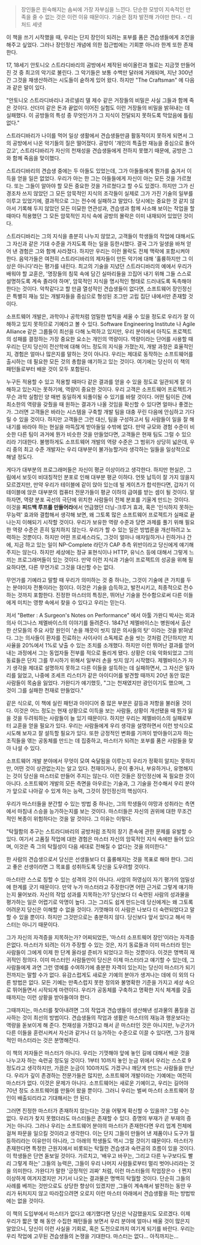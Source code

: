 > 장인들은 원숙해지는 솜씨에 가장 자부심을 느낀다. 단순한 모방이 지속적인 만족을 줄 수 없는 것은 이런 이유 때문이다. 기술은 점차 발전해 가야만 한다. - 리처드 세넷

이 책을 쓰기 시작했을 때, 우리는 단지 장인이 되려는 포부를 품은 견습생들에게 조언을 해주고 싶었다. 그러나 장인정신 개념에 의한 접근법에는 기회뿐 아니라 한계 또한 존재한다.

17, 18세기 안토니오 스트라디바리의 공방에서 제작된 바이올린과 첼로는 지금껏 만들어진 것 중 최고의 악기로 불린다. 그 악기들은 보통 수백만 달러에 거래되며, 지난 300년간 그것을 재생산하려는 시도들이 숱하게 있어 왔다. 하지만 "The Craftsman" 에 다음과 같은 말이 있다.

"안토니오 스트라디바리나 과르넬리 델 제수 같은 거장들의 비밀은 사실 그들과 함께 죽은 것이다. 산더미 같은 돈과 끝없이 이어진 실험도 이런 거장들의 비밀을 밝혀내는 데 실패했다. 이 공방들의 특성 중 무엇인가가 그 지식이 전달되지 못하도록 막았음에 틀림없다."

스트라디바리가 나이를 먹어 일상 생활에서 견습생들만큼 활동적이지 못하게 되면서 그의 공방에서 나온 악기들의 질은 떨어졌다. 공방이 '개인의 특출한 재능을 중심으로 돌아갔고', 스트라디바리가 자신의 천재성을 견습생들에게 전하지 못했기 때문에, 공방은 그와 함께 죽음을 맞이했다.

스트라디바리의 견습생 중에는 두 아들도 있었는데, 그가 아들들에게 뭔가를 숨겨서 이득을 얻을 일은 없었다. 우리가 아는 한 그는 아들들에게 자신이 아는 모든 것을 가르쳤다. 또는 그들이 알아야 할 모든 중요한 것을 가르쳤다고 할 수도 있겠다. 하지만 그가 신경조차 쓰지 않았던 그 모든 암묵적인 지식의 조각들이 실제로 그가 가진 기술의 일부를 이루고 있었기에, 결과적으로 그는 전수에 실패하고 말았다. 당시에는 중요한 것 같지 않아서 기록해 두지 않았던 모든 미묘한 연관성과, 견습생과 함께 사소해 보이는 작업을 할 때마다 적용했던 그 모든 암묵적인 지식 속에 공방의 몰락은 이미 내재되어 있었던 것이다.

스트라디바리는 그의 지식을 충분히 나누지 않았고, 고객들이 학생들의 작업에 대해서도 그 자신과 같은 기대 수준을 가지도록 하는 일을 등한시했다. 결국 그가 일생을 바쳐 얻어 낸 경험은 그와 함께 사라졌다. 하지만 우리는 이런 몰락도 전체 맥락에 포함시켜야 한다. 음악가들은 여전히 스트라디바리의 제자들이 만든 악기에 대해 '훌륭하지만 그 이상은 아니다'라는 평가를 내린다. 최고의 기술을 지녔던 스트라디바리의 예에서 우리가 배워야 할 교훈은, '명장들의 침묵 속에 담긴 실마리들을 끄집어 내기 위해 그들 스스로 설명하도록 계속 졸라야 하며', 암묵적인 지식을 명시적인 형태로 드러내도록 독촉해야 한다는 것이다. 악착같다고 할 만큼 열성적인 견습생들이 없다면, 소프트웨어 장인정신은 특별히 재능 있는 개발자들을 중심으로 형성된 조그만 고립 집단 내에서만 존재할 것이다.

소프트웨어 개발은, 과학이나 공학처럼 엄밀한 법칙을 세울 수 있을 정도로 우리가 잘 이해하고 있지 못하므로 기예라고 볼 수 있다. Software Engineering Institute 나 Agile Alliance 같은 그룹들이 최선을 다해 노력하고 있지만, 우리 분야에서 아직도 프로젝트의 성패를 결정하는 가장 중요한 요소는 개인의 역량이다. 역량이라는 단어를 사용할 때 우리는 단지 당신이 전산학에 대해 어느 정도의 지식을 가졌는지, 개발 과정은 효율적인지, 경험은 얼마나 많은지를 말하는 것이 아니다. 우리는 제대로 동작하는 소프트웨어를 출시하는 데 필요한 모든 것의 총합을 얘기하고 있는 것이다. 여기에는 당신이 이 책의 패턴들로부터 배운 것이 모두 포함된다. 

누구든 적용할 수 있고 적용할 때마다 같은 결과를 얻을 수 있을 정도로 일관되게 잘 이해하고 있는지는 못하기에, 역량이 중요한 것이다. 우리 고객은 소프트웨어 프로젝트가 무슨 과학 실험인 양 매번 동일하게 되풀이될 수 있기를 바랄 것이다. 어떤 팀이든 간에 최소한의 역량을 갖췄을 때 원하는 결과가 나올 것임을 확신할 수 있다면 얼마나 좋겠는가. 그러면 고객들은 바라는 시스템을 구축할 개발 팀을 대충 꾸린 다음에 안심하고 기다릴 수 있을 것이다. 하지만 고객들은 그런 대신, 팀을 구성하고서 팀 사람들이 일을 잘 해내기를 바라야 하는 현실을 마뜩잖게 받아들일 수밖에 없다. 만약 규모와 경험 수준이 비슷한 다른 팀이 과거에 뭔가 비슷한 것을 만들었다면, 고객들은 현재 팀도 그럴 수 있으리라 기대한다. 불행하게도 소프트웨어 개발의 역량 수준은 그 범위가 상당히 넓은데, 우리 중의 최고 수준 개발자는 우리 대부분이 불가능할거라 생각하는 일들을 일상적으로 해낼 정도다.

게다가 대부분의 프로그래머들은 자신이 평균 이상이라고 생각한다. 하지만 현실은, 그림에서 보듯이 비대칭적인 분포로 인해 대부분 평균 이하다. 언뜻 납득이 잘 가지 않을지 모르겠지만, 만약 우리가 테이블에 같이 앉아 있는데 빌 게이츠가 합석한다면, 갑자기 이 테이블에 앉은 대부분의 컴퓨터 전문가들이 평균 이하의 급여를 받는 셈이 될 것이다. 말하자면, 역량 분포 곡선의 극단에 위치한 사람들이 전체 분포를 기울게 만드는 것이다. 이것을 **피드백 루프를 만들어라**에서 언급했던 더닝-크루거 효과, 혹은 '인식하지 못하는 무능력' 효과와 결합해서 생각해 보면, 왜 그토록 많은 소프트웨어 프로젝트가 실패로 끝나는지 이해되기 시작할 것이다. 우리가 보유한 역량 수준과 당면 과제를 풀기 위해 필요한 역량 수준은 흔히 일치하지 않는다. 우리가 할 수 있는 일은 방법론을 개선하려고 노력하는 것뿐이다. 하지만 어떤 프로세스라도, 그것이 얼마나 애자일하거나 린하거나 간에, 지금 하고 있는 일이 NP-Complete 라던가 CAP 추측 위반이라고 당신에게 얘기해 주지는 않는다. 하지만 세상에는 정규 표현식이나 HTTP, 유닉스 등에 대해서 그렇게 느끼는 프로그래머들이 있는 것이다. 만약 이런 지식과 기술이 프로젝트의 성공을 위해 필요하다면, 다른 무언가로 그것을 대신할 수는 없다.

무언가를 기예라고 말할 때 우리가 의미하는 것 중 하나는, 그것이 기술에 큰 가치를 두는 분야이자 전통이라는 점이다. 이것은 기술을 습득하고, 발전시키고, 최종적으로 전수하는 것까지 포함한다. 진정한 마스터의 특징은, 뛰어난 기술을 전수함으로써 다른 이들에게 미치는 영향 속에서 찾을 수 있다고 우리는 믿는다. 

저서 "Better : A Surgeon's Notes on Performance" 에서 아툴 가완디 박사는 외과 의사 이그나스 제멜바이스의 이야기를 들려준다. 1847년 제멜바이스는 병원에서 출산한 산모들의 주요 사망 원인이 '손을 깨끗이 씻지 않은 의사들의 탓' 이라는 것을 밝혀냈다. 그는 의사들이 환자를 진료하는 사이사이 소독제로 손을 씻는 것처럼 간단하지만 치사율을 20%에서 1%로 낮출 수 있는 조치를 소개했다. 하지만 이런 뛰어난 결과를 얻어내는 과정에서 그는 동업자들 전부를 적으로 돌리게 됐다. 상황은 더욱 악화되었고 그의 동료들은 단지 그를 무시하기 위해서 일부러 손을 씻지 않기 시작했다. 제멜바이스가 자기 생각을 제대로 설명하지 못하고 다른 이들을 설득하는 데 실패하면서, 그 자신은 일자리를 잃었고, 나중에 조세프 리스터가 같은 아이디어를 발견할 때까지 20년 동안 많은 사람들이 목숨을 잃었다. 가완디가 얘기했듯, "그는 천재였지만 광인이기도 했으며, 그것이 그를 실패한 천재로 만들었다."

같은 식으로, 이 책에 실린 패턴과 아이디어 중 많은 부분은 갈등과 저항을 불러올 것이다. 이것은 어느 정도는 현재 상황으로 이득을 보는 사람들, 상황이 개선됐을 때 뭔가 잃을 것을 두려워하는 사람들이 늘 있기 때문이다. 하지만 우리는 제멜바이스의 실패로부터 교훈을 얻을 필요가 있다. 우리는 사람들에게 우리 생각을 설명하면서 이런 방식으로 시도해 보자고 잘 설득할 필요가 있다. 또한 긍정적인 변화를 기꺼이 받아들이고자 하는 조직들을 엮는 공동체를 만드는 데 집중하고, 마스터가 되려는 포부를 품은 사람들을 찾아 나설 수 있다.

소프트웨어 개발 분야에서 무엇이 모여 숙달됨을 이루는지 우리가 정확히 알지는 못하지만, 어떤 것이 상관없는지는 알고 있다. 천재이거나, 운이 좋거나, 부유하거나, 유명해지는 것이 당신을 마스터로 만들어 주지는 않는다. 이런 것들은 장인정신에 꼭 필요한 것이 아니다. 소프트웨어 개발의 모든 측면을 아우르는 기술과, 그 기술을 전수해서 우리 분야가 앞으로 나아갈 수 있게 하는 능력, 그것이 장인정신의 핵심이다.

우리가 마스터들을 분간할 수 있는 방법 중 하나는, 그의 학생들이 야망과 성취라는 측면에서 마침내 스승을 능가하는지를 보는 것이다. 마스터들은 자신의 권위에 대한 무조건적인 복종이 위험하다는 것을 알 것이다. 그 이유는 이렇다.

"탁월함의 추구는 스트라디바리의 공방처럼 조직의 장기 존속에 관한 문제를 유발할 수 있다. 여기서 고품질 작업에 대한 경험은 마스터 자신의 암묵적인 지식 속에만 들어 있으며, 이것은 즉 그의 탁월성이 다음 세대로 전해질 수 없다는 것을 의미한다."

한 사람의 견습생으로서 당신은 선생들보다 더 훌륭해지는 것을 목표로 해야 한다. 그리고 좋은 선생이라면 그 목표를 성취하도록 당신을 도우려할 것이다.

마스터란 스스로 칭할 수 있는 성격의 것이 아니다. 사암의 허영심이 자기 평가의 엄밀성에 한계를 긋기 때문이다. 만약 누가 마스터라고 주장한다면 어떤 근거로 그렇게 얘기하는지 물어보라. 자신의 작업 성과를 지목하는가? 당신보다 더 숙련된 사람의 성과물을 평가하는 일은 어렵기로 악명이 높다. 그는 그리도 쉽게 만드는데 당신에게는 왜 그토록 어려운지 당신은 이해할 수 없을 것이다. 기껏해야 이 사람은 나보다 더 숙련되었다고 말할 수 있을 뿐이다. 하지만 그것만으로는 충분하지 않다. 당신보다 앞서 있다고 해서 마스터는 아니기 때문이다. 

그가 자신의 자격증을 지목하는가? 어찌되었든, '마스터 소프트웨어 장인'이라는 자격증은없다. 마스터가 되려는 이가 주장할 수 있는 것은, 자기 동료들과 이미 마스터라 믿는 사람들이 그에게 이제 한 단계 올라설 준비가 되었다고 하는 것뿐이다. 이것은 명백히 재귀적인 정의다. 이미 마스터인 사람들만이 당신은 이제 마스터라고 얘기할 수 있는데, 그 사람들에게 과연 그런 영예를 수여하기에 충분한 자격이 있는지는 당신이 마스터가 되기 전까지는 말할 수가 없다. 유감스럽게도 새로운 기예의 분야가 생겨나는 데에 이 외의 다른 방법은 없다. 모든 기예는 만족스럽지 못한 정의와 불명확한 기준을 가지고 세상 속으로 뛰어들면서 시작되게 마련이다. 우리가 공동체를 구축하고 명확한 지식 체계를 갖출 때까지는 이런 상황을 받아들여야 한다. 

그때까지는, 마스터를 찾아내려면 그의 작업과 견습생들이 생산해낸 성과물의 품질을 검사하는 것이 최선의 방법이다. 견습생들의 작업과 생활은 마스터의 재능과 행운보다는 역량을 돋보이게 해 준다. 천재성을 가졌다고 해서 곧 마스터인 것은 아니지만, 누군가가 다른 이들을 훈련시켜서 자신과 같거나 더 능가하는 수준으로 이끌 수 있다면, 그가 잠재적인 마스터라는 것은 분명해진다.

이 책의 저자들은 마스터가 아니다. 우리는 기껏해야 앞에 놓인 길에 대해서 배운 것을 나누고자 하는 숙련공 정도일 것이다. 1부터 10까지 놓인 눈금 위에서 우리는 스스로 9 정도라고 생각하지만, 가끔은 눈금이 100까지도 가겠구나 깨닫게 만드는 사람들을 만난다. 우리가 깊이 존경하는 전문가들은 많지만, 소프트웨어 개발이라는 기예에는 여전히 마스터가 없다. 이것은 문제가 아니다. 소프트웨어는 새로운 기예이고, 우리는 길어야 70년 정도 소프트웨어를 만들어 왔을 뿐이다. 그러니 우리는 벌써 마스터 소프트웨어 장인이 배출되리라고 기대해서는 안 된다. 

그러면 진정한 마스터가 존재하지 않는다는 것을 어떻게 확신할 수 있을까? 그럴 수는 없다. 우리가 찾지 못했더라도 마스터들은 존재할 수 있다. 증명의 부재가 곧 부재의 증거는 아니다. 그러나 우리는 소프트웨어 분야의 마스터가 존재한다면 우리 업계 전체에 걸쳐 파문을 일으킬 것이라고 생각한다. 이는 단지 그들이 만들어 낸 제품이나 도구가 월등하리라는 이유만이 아니라, 그 아래의 학생들도 역시 그럴 것이기 떄문이다. 마스터가 존재한다면 특정한 근원지에서 비롯되는 탁월한 견습생과 숙련공의 흐름이 있을 것이다. 이 학생들은 단연 돋보일 것이다. 가르치고, '배우고 바꾸는, 그리고 다른 누구보다도 빨리 그렇게 하는' 그들의 능력은, 그들이 우리 나머지 사람들로부터 멀리 벗어나리라는 것을 의미한다. 가완디가 말한 '긍정적인 괴짜' 처럼, 이런 마스터들의 작업장은ㅇ ㅓ쩐지 이상하게 여겨지겠지만 거기서 나오는 결과물은 명백히 탁월할 것이다. 단순히 그들의 사례를 베끼는 것만으로도 상당한 향상이 있겠지만 ,그들이 계속해서 발전하는 동안 우리가 뒤처지지 않고 따라잡으려면 오로지 이런 마스터 아래에서 견습생활을 하는 방법밖에는 없을 것이다.

이 책의 도입부에서 마스터가 없다고 얘기했다면 당신은 낙감했을지도 모르겠다. 이제 우리가 짧은 몇 해 동안 수집한 패턴들을 보면서 우리 분야에 얼마나 배울 것이 많은지 알았으니, 당신이 이런 사실을 기회로, 혹은 도전으로까지 여기게 되기를 바란다.  우리는 우리 작업에 고무된 견습생들의 논쟁을 기대한다. 마스터는 없다... 아직까지는...